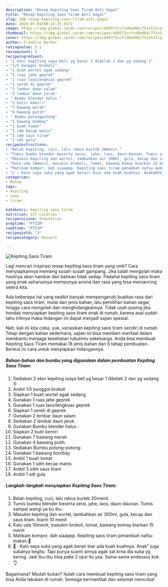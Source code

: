 ```yaml
---
description: "Resep Kepiting Saos Tiram Anti Gagal"
title: "Resep Kepiting Saos Tiram Anti Gagal"
slug: 188-resep-kepiting-saos-tiram-anti-gagal
date: 2020-07-04T00:24:37.957Z
image: https://img-global.cpcdn.com/recipes/4d9373ccfcd0ad0d/751x532cq70/kepiting-saos-tiram-foto-resep-utama.jpg
thumbnail: https://img-global.cpcdn.com/recipes/4d9373ccfcd0ad0d/751x532cq70/kepiting-saos-tiram-foto-resep-utama.jpg
cover: https://img-global.cpcdn.com/recipes/4d9373ccfcd0ad0d/751x532cq70/kepiting-saos-tiram-foto-resep-utama.jpg
author: Franklin Barber
ratingvalue: 3.1
reviewcount: 8
recipeingredient:
- "2 ekor kepiting saya beli yg besar 1 dibelah 2 dan yg sedang 1"
- "1/5 bonggol brokoli"
- "1 buah wortel agak sedang"
- "1 ruas jahe geprek"
- "1 ruas laoslengkuas geprek"
- "1 sereh di geprek"
- "2 lembar daun salam"
- "2 lembar daun jeruk"
- " Bumbu blender halus "
- "2 butir kemiri"
- "7 bawang merah"
- "4 bawang putih"
- " Bumbu potongpotong"
- "1 bawang bombay"
- "1 buah tomat"
- "1 sdm kecap manis"
- "3 sdm saus tiram"
- "1 sdt gula"
recipeinstructions:
- "Belah kepiting, cuci, lalu rebus kurleb 20menit."
- "Tumis bumbu blender beserta serai, jahe, laos, daun-daunan. Tumis sampai wangi ya bu ibu."
- "Masukin kepiting dan wortel, tambahkan air 300ml, gula, kecap dan saus tiram. biarin 10 menit"
- "Kalo uda 10menit, masukin brokoli, tomat, bawang bomay biarkan 15 menit"
- "Matikam kompor, dah siaappp. Kepiting saos tiram penambah nafsu makan 🤭"
- "💌 : Kalo saya suka yang agak berair biar ada kuah kuahnya. Anak&#34; juga sukanya begitu. Tapi punya suami airnya agak sat krna dia suka yg kering. Jadi ibu-ibu bisa pake 2 opsi itu yaa. Sama-sama endeusss kok 👌"
categories:
- Resep
tags:
- kepiting
- saos
- tiram

katakunci: kepiting saos tiram 
nutrition: 157 calories
recipecuisine: Indonesian
preptime: "PT32M"
cooktime: "PT51M"
recipeyield: "3"
recipecategory: Dessert

---
```



![Kepiting Saos Tiram](https://img-global.cpcdn.com/recipes/4d9373ccfcd0ad0d/751x532cq70/kepiting-saos-tiram-foto-resep-utama.jpg)

Lagi mencari inspirasi resep kepiting saos tiram yang unik? Cara menyiapkannya memang susah-susah gampang. Jika salah mengolah maka hasilnya akan hambar dan bahkan tidak sedap. Padahal kepiting saos tiram yang enak seharusnya mempunyai aroma dan rasa yang bisa memancing selera kita.

Ada beberapa hal yang sedikit banyak mempengaruhi kualitas rasa dari kepiting saos tiram, mulai dari jenis bahan, lalu pemilihan bahan segar, hingga cara mengolah dan menghidangkannya. Tidak usah pusing jika hendak menyiapkan kepiting saos tiram enak di rumah, karena asal sudah tahu triknya maka hidangan ini dapat menjadi sajian spesial.




Nah, kali ini kita coba, yuk, variasikan kepiting saos tiram sendiri di rumah. Tetap dengan bahan sederhana, sajian ini bisa memberi manfaat dalam membantu menjaga kesehatan tubuhmu sekeluarga. Anda bisa membuat Kepiting Saos Tiram memakai 18 jenis bahan dan 6 tahap pembuatan. Berikut ini cara untuk menyiapkan hidangannya.

<!--inarticleads1-->

##### Bahan-bahan dan bumbu yang digunakan dalam pembuatan Kepiting Saos Tiram:

1. Sediakan 2 ekor kepiting (saya beli yg besar 1 dibelah 2 dan yg sedang 1)
1. Ambil 1/5 bonggol brokoli
1. Siapkan 1 buah wortel agak sedang
1. Gunakan 1 ruas jahe geprek
1. Gunakan 1 ruas laos/lengkuas geprek
1. Siapkan 1 sereh di geprek
1. Gunakan 2 lembar daun salam
1. Sediakan 2 lembar daun jeruk
1. Gunakan  Bumbu blender halus :
1. Siapkan 2 butir kemiri
1. Gunakan 7 bawang merah
1. Gunakan 4 bawang putih
1. Sediakan  Bumbu potong-potong:
1. Gunakan 1 bawang bombay
1. Ambil 1 buah tomat
1. Gunakan 1 sdm kecap manis
1. Ambil 3 sdm saus tiram
1. Ambil 1 sdt gula




<!--inarticleads2-->

##### Langkah-langkah menyiapkan Kepiting Saos Tiram:

1. Belah kepiting, cuci, lalu rebus kurleb 20menit.
1. Tumis bumbu blender beserta serai, jahe, laos, daun-daunan. Tumis sampai wangi ya bu ibu.
1. Masukin kepiting dan wortel, tambahkan air 300ml, gula, kecap dan saus tiram. biarin 10 menit
1. Kalo uda 10menit, masukin brokoli, tomat, bawang bomay biarkan 15 menit
1. Matikam kompor, dah siaappp. Kepiting saos tiram penambah nafsu makan 🤭
1. 💌 : Kalo saya suka yang agak berair biar ada kuah kuahnya. Anak&#34; juga sukanya begitu. Tapi punya suami airnya agak sat krna dia suka yg kering. Jadi ibu-ibu bisa pake 2 opsi itu yaa. Sama-sama endeusss kok 👌




Bagaimana? Mudah bukan? Itulah cara membuat kepiting saos tiram yang bisa Anda lakukan di rumah. Semoga bermanfaat dan selamat mencoba!
